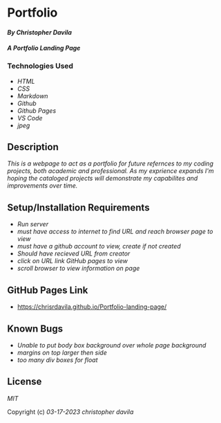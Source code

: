 # Portfolio

####  _By Christopher Davila_

#### _A Portfolio Landing Page_

### Technologies Used

* _HTML_
* _CSS_
* _Markdown_
* _Github_
* _Github Pages_
* _VS Code_
* _jpeg_

## Description

_This is a webpage to act as a portfolio for future refernces to my coding projects, both academic and professional. As my exprience expands I'm hoping the cataloged projects will demonstrate my capabilites and improvements over time._

## Setup/Installation Requirements

* _Run server_
* _must have access to internet to find URL and reach browser page to view_
* _must have a github account to view, create if not created_
* _Should have recieved URL from creator_
* _click on URL link GitHub pages to view_
* _scroll browser to view information on page_

## GitHub Pages Link
* https://chrisrdavila.github.io/Portfolio-landing-page/

## Known Bugs

* _Unable to put body box background over whole page background_
* _margins on top larger then side_
* _too many div boxes for float_

## License

_MIT_

Copyright (c) _03-17-2023_ _christopher davila_